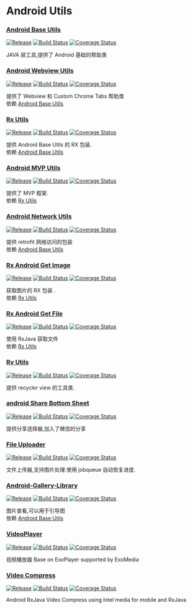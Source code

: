 # Android Utils

### [Android Base Utils](https://github.com/Qixingchen/Android-Base-Utils) 
[![Release](https://jitpack.io/v/Qixingchen/Android-Base-Utils.svg?style=flat-square)](https://jitpack.io/#Qixingchen/Android-Base-Utils)
[![Build Status](https://travis-ci.org/Qixingchen/Android-Base-Utils.svg?branch=master)](https://travis-ci.org/Qixingchen/Android-Base-Utils)
[![Coverage Status](https://coveralls.io/repos/github/Qixingchen/Android-Base-Utils/badge.svg)](https://coveralls.io/github/Qixingchen/Android-Base-Utils)

JAVA 层工具,提供了 Android 基础的帮助类

### [Android Webview Utils](https://github.com/Qixingchen/Webview-Utils)
[![Release](https://jitpack.io/v/Qixingchen/Webview-Utils.svg?style=flat-square)](https://jitpack.io/#Qixingchen/Webview-Utils)
[![Build Status](https://travis-ci.org/Qixingchen/Webview-Utils.svg?branch=master)](https://travis-ci.org/Qixingchen/Webview-Utils)
[![Coverage Status](https://coveralls.io/repos/github/Qixingchen/Webview-Utils/badge.svg)](https://coveralls.io/github/Qixingchen/Webview-Utils)

提供了 Webview 和 Custom Chrome Tabs 帮助类 </br>
依赖  [Android Base Utils](https://github.com/Qixingchen/Android-Base-Utils) 

### [Rx Utils](https://github.com/Qixingchen/Rx-Utils)
[![Release](https://jitpack.io/v/Qixingchen/Rx-Utils.svg?style=flat-square)](https://jitpack.io/#Qixingchen/Rx-Utils)
[![Build Status](https://travis-ci.org/Qixingchen/Rx-Utils.svg?branch=master)](https://travis-ci.org/Qixingchen/Rx-Utils)
[![Coverage Status](https://coveralls.io/repos/github/Qixingchen/Rx-Utils/badge.svg)](https://coveralls.io/github/Qixingchen/Rx-Utils)

提供 Android Base Utils 的 RX 包装. </br>
依赖  [Android Base Utils](https://github.com/Qixingchen/Android-Base-Utils) 

### [Android MVP Utils](https://github.com/Qixingchen/MVP-Utils)
[![Release](https://jitpack.io/v/Qixingchen/MVP-Utils.svg?style=flat-square)](https://jitpack.io/#Qixingchen/MVP-Utils)
[![Build Status](https://travis-ci.org/Qixingchen/MVP-Utils.svg?branch=master)](https://travis-ci.org/Qixingchen/MVP-Utils)
[![Coverage Status](https://coveralls.io/repos/github/Qixingchen/MVP-Utils/badge.svg)](https://coveralls.io/github/Qixingchen/MVP-Utils)

提供了 MVP 框架. </br>
依赖 [Rx Utils](https://github.com/Qixingchen/Rx-Utils)

### [Android Network Utils](https://github.com/Qixingchen/Android-Network-Utils)
[![Release](https://jitpack.io/v/Qixingchen/Android-Network-Utils.svg?style=flat-square)](https://jitpack.io/#Qixingchen/Android-Network-Utils)
[![Build Status](https://travis-ci.org/Qixingchen/Android-Network-Utils.svg?branch=master)](https://travis-ci.org/Qixingchen/Android-Network-Utils)
[![Coverage Status](https://coveralls.io/repos/github/Qixingchen/Android-Network-Utils/badge.svg)](https://coveralls.io/github/Qixingchen/Android-Network-Utils)

提供 retrofit 网络访问的包装</br>
依赖  [Android Base Utils](https://github.com/Qixingchen/Android-Base-Utils) 

### [Rx Android Get Image](https://github.com/Qixingchen/Rx-Get-image)
[![Release](https://jitpack.io/v/Qixingchen/Rx-Get-image.svg?style=flat-square)](https://jitpack.io/#Qixingchen/Rx-Get-image)
[![Build Status](https://travis-ci.org/Qixingchen/Rx-Get-image.svg?branch=master)](https://travis-ci.org/Qixingchen/Rx-Get-image)
[![Coverage Status](https://coveralls.io/repos/github/Qixingchen/Rx-Get-image/badge.svg)](https://coveralls.io/github/Qixingchen/Rx-Get-image)

获取图片的 RX 包装 . </br>
依赖 [Rx Utils](https://github.com/Qixingchen/Rx-Utils)

### [Rx Android Get File](https://github.com/Qixingchen/rx-android-file-picker)
[![Release](https://jitpack.io/v/Qixingchen/rx-android-file-picker.svg?style=flat-square)](https://jitpack.io/#Qixingchen/rx-android-file-picker)
[![Build Status](https://travis-ci.org/Qixingchen/rx-android-file-picker.svg?branch=master)](https://travis-ci.org/Qixingchen/rx-android-file-picker)
[![Coverage Status](https://coveralls.io/repos/github/Qixingchen/rx-android-file-picker/badge.svg)](https://coveralls.io/github/Qixingchen/rx-android-file-picker)

使用 RxJava 获取文件  
依赖 [Rx Utils](https://github.com/Qixingchen/Rx-Utils)

### [Rv Utils](https://github.com/Qixingchen/RV-Utils)
[![Release](https://jitpack.io/v/Qixingchen/RV-Utils.svg?style=flat-square)](https://jitpack.io/#Qixingchen/RV-Utils)
[![Build Status](https://travis-ci.org/Qixingchen/RV-Utils.svg?branch=master)](https://travis-ci.org/Qixingchen/RV-Utils)
[![Coverage Status](https://coveralls.io/repos/github/Qixingchen/RV-Utils/badge.svg)](https://coveralls.io/github/Qixingchen/RV-Utils)

提供 recycler view 的工具类. </br>

### [android Share Bottom Sheet](https://github.com/Qixingchen/androidShareBottomSheet)
[![Release](https://jitpack.io/v/Qixingchen/androidShareBottomSheet.svg?style=flat-square)](https://jitpack.io/#Qixingchen/androidShareBottomSheet)
[![Build Status](https://travis-ci.org/Qixingchen/androidShareBottomSheet.svg?branch=master)](https://travis-ci.org/Qixingchen/androidShareBottomSheet)
[![Coverage Status](https://coveralls.io/repos/github/Qixingchen/androidShareBottomSheet/badge.svg)](https://coveralls.io/github/Qixingchen/androidShareBottomSheet)

提供分享选择器,加入了微信的分享 </br>


### [File Uploader](https://github.com/Qixingchen/File-Uploader)

[![Release](https://jitpack.io/v/Qixingchen/File-Uploader.svg?style=flat-square)](https://jitpack.io/#Qixingchen/File-Uploader)
[![Build Status](https://travis-ci.org/Qixingchen/File-Uploader.svg?branch=master)](https://travis-ci.org/Qixingchen/File-Uploader)
[![Coverage Status](https://coveralls.io/repos/github/Qixingchen/File-Uploader/badge.svg)](https://coveralls.io/github/Qixingchen/File-Uploader)

文件上传器,支持图片处理.使用 jobqueue 自动恢复进度. </br>

### [Android-Gallery-Library](https://github.com/Qixingchen/Android-Gallery-Library)

[![Release](https://jitpack.io/v/Qixingchen/Android-Gallery-Library.svg?style=flat-square)](https://jitpack.io/#Qixingchen/Android-Gallery-Library)
[![Build Status](https://travis-ci.org/Qixingchen/Android-Gallery-Library.svg?branch=master)](https://travis-ci.org/Qixingchen/Android-Gallery-Library)
[![Coverage Status](https://coveralls.io/repos/github/Qixingchen/Android-Gallery-Library/badge.svg)](https://coveralls.io/github/Qixingchen/Android-Gallery-Library)

图片查看,可以用于引导图 </br>
依赖  [Android Base Utils](https://github.com/Qixingchen/Android-Base-Utils) 

### [VideoPlayer](https://github.com/Qixingchen/VideoPlayer)

[![Release](https://jitpack.io/v/Qixingchen/VideoPlayer.svg?style=flat-square)](https://jitpack.io/#Qixingchen/VideoPlayer)
[![Build Status](https://travis-ci.org/Qixingchen/VideoPlayer.svg?branch=master)](https://travis-ci.org/Qixingchen/VideoPlayer)
[![Coverage Status](https://coveralls.io/repos/github/Qixingchen/VideoPlayer/badge.svg)](https://coveralls.io/github/Qixingchen/VideoPlayer)

视频播放器 Base on ExoPlayer supported by ExoMedia


### [Video Compress](https://github.com/Qixingchen/VideoCompress)

[![Release](https://jitpack.io/v/Qixingchen/VideoCompress.svg?style=flat-square)](https://jitpack.io/#Qixingchen/VideoCompress)
[![Build Status](https://travis-ci.org/Qixingchen/VideoCompress.svg?branch=master)](https://travis-ci.org/Qixingchen/VideoCompress)
[![Coverage Status](https://coveralls.io/repos/github/Qixingchen/VideoCompress/badge.svg)](https://coveralls.io/github/Qixingchen/VideoCompress)

Android RxJava Video Compress using Intel media for mobile and RxJava
